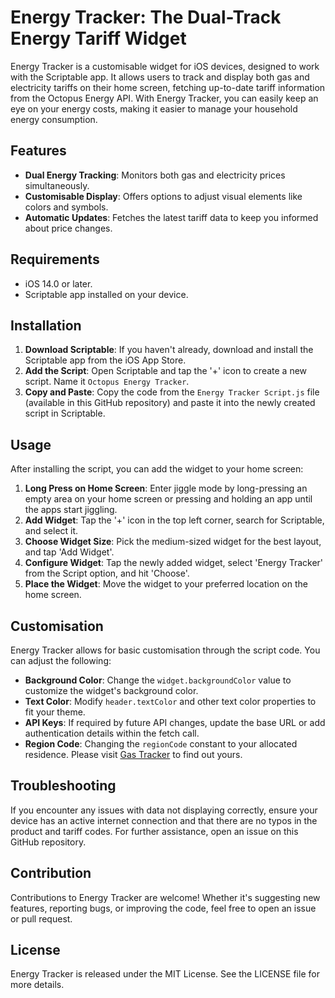 # Energy Tracker: The Dual-Track Energy Tariff Widget

Energy Tracker is a customisable widget for iOS devices, designed to work with the Scriptable app. It allows users to track and display both gas and electricity tariffs on their home screen, fetching up-to-date tariff information from the Octopus Energy API. With Energy Tracker, you can easily keep an eye on your energy costs, making it easier to manage your household energy consumption.

## Features

- **Dual Energy Tracking**: Monitors both gas and electricity prices simultaneously.
- **Customisable Display**: Offers options to adjust visual elements like colors and symbols.
- **Automatic Updates**: Fetches the latest tariff data to keep you informed about price changes.

## Requirements

- iOS 14.0 or later.
- Scriptable app installed on your device.

## Installation

1. **Download Scriptable**: If you haven't already, download and install the Scriptable app from the iOS App Store.
2. **Add the Script**: Open Scriptable and tap the '+' icon to create a new script. Name it `Octopus Energy Tracker`.
3. **Copy and Paste**: Copy the code from the `Energy Tracker Script.js` file (available in this GitHub repository) and paste it into the newly created script in Scriptable.

## Usage

After installing the script, you can add the widget to your home screen:

1. **Long Press on Home Screen**: Enter jiggle mode by long-pressing an empty area on your home screen or pressing and holding an app until the apps start jiggling.
2. **Add Widget**: Tap the '+' icon in the top left corner, search for Scriptable, and select it.
3. **Choose Widget Size**: Pick the medium-sized widget for the best layout, and tap 'Add Widget'.
4. **Configure Widget**: Tap the newly added widget, select 'Energy Tracker' from the Script option, and hit 'Choose'.
5. **Place the Widget**: Move the widget to your preferred location on the home screen.

## Customisation

Energy Tracker allows for basic customisation through the script code. You can adjust the following:

- **Background Color**: Change the `widget.backgroundColor` value to customize the widget's background color.
- **Text Color**: Modify `header.textColor` and other text color properties to fit your theme.
- **API Keys**: If required by future API changes, update the base URL or add authentication details within the fetch call.
- **Region Code**: Changing the `regionCode` constant to your allocated residence. Please visit [Gas Tracker](https://shorturl.at/lLN89) to find out yours.

## Troubleshooting

If you encounter any issues with data not displaying correctly, ensure your device has an active internet connection and that there are no typos in the product and tariff codes. For further assistance, open an issue on this GitHub repository.

## Contribution

Contributions to Energy Tracker are welcome! Whether it's suggesting new features, reporting bugs, or improving the code, feel free to open an issue or pull request.

## License

Energy Tracker is released under the MIT License. See the LICENSE file for more details.
